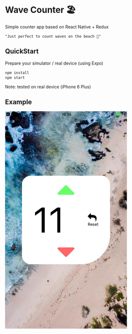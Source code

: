 # Wave Counter 🏖️
Simple counter app based on React Native + Redux
```
"Just perfect to count waves on the beach 🌊"
```

## QuickStart

Prepare your simulator / real device (using Expo)

```
npm install
npm start
``` 
Note: tested on real device (iPhone 6 Plus)

## Example
<img width=400px src="./erreCount-screen.png">
